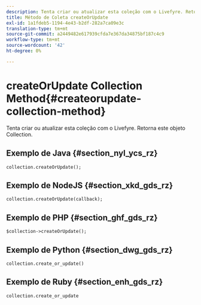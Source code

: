 ```yaml
---
description: Tenta criar ou atualizar esta coleção com o Livefyre. Retorna este objeto Collection.
title: Método de Coleta createOrUpdate
exl-id: 1a1fdeb5-1194-4e43-b2df-282a7ca09e3c
translation-type: tm+mt
source-git-commit: a2449482e617939cfda7e367da34875bf187c4c9
workflow-type: tm+mt
source-wordcount: '42'
ht-degree: 0%

---
```


# createOrUpdate Collection Method{#createorupdate-collection-method}

Tenta criar ou atualizar esta coleção com o Livefyre. Retorna este objeto Collection.

## Exemplo de Java {#section_nyl_ycs_rz}

```
collection.createOrUpdate(); 
```

## Exemplo de NodeJS {#section_xkd_gds_rz}

```
collection.createOrUpdate(callback); 
```

## Exemplo de PHP {#section_ghf_gds_rz}

```
$collection->createOrUpdate();
```

## Exemplo de Python {#section_dwg_gds_rz}

```
collection.create_or_update() 
```

## Exemplo de Ruby {#section_enh_gds_rz}

```
collection.create_or_update 
```

